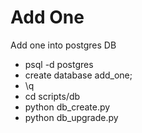 # Add One

Add one into postgres DB

* psql -d postgres
* create database add_one;
* \q
* cd scripts/db
* python db_create.py
* python db_upgrade.py
